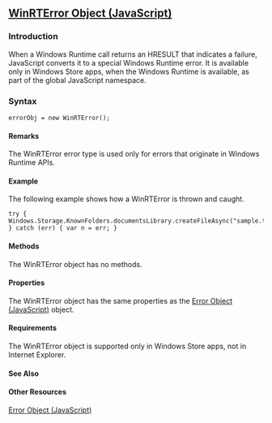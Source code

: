 ## [WinRTError Object (JavaScript)](WinRTError-Object.html)

### Introduction 

 When a Windows Runtime call returns an HRESULT that indicates a failure, JavaScript converts it to a special Windows Runtime error. It is available only in Windows Store apps, when the Windows
Runtime is available, as part of the global JavaScript namespace.

### Syntax 

```
errorObj = new WinRTError();
```

#### Remarks 

<div id="languageReferenceRemarksSection" class="section" name="collapseableSection" style="">
  <p xmlns:util="util">
    The WinRTError error type is used only for errors that originate in Windows Runtime APIs.
  </p>
</div>

#### Example 

<p xmlns:util="util">
  The following example shows how a WinRTError is thrown and caught.
</p>

```
try { Windows.Storage.KnownFolders.documentsLibrary.createFileAsync("sample.txt"); } catch (err) { var n = err; }
```

#### Methods 

<div id="sectionSection0" class="section" name="collapseableSection" style="" expanded="true">
  <p xmlns:util="util">
    The WinRTError object has no methods.
  </p>
</div>

#### Properties 

<div id="sectionSection1" class="section" name="collapseableSection" style="" expanded="true">
  <p xmlns:util="util">
    The WinRTError object has the same properties as the <span sdata="link"><a href="0b27d6ec-3997-4e91-a6c0-5afbaf494db7.htm">Error Object (JavaScript)</a></span> object.
  </p>
</div>

#### Requirements 

<div id="requirementsTitleSection" class="section" name="collapseableSection" style="">
  <p xmlns:util="util">
    The WinRTError object is supported only in Windows Store apps, not in Internet Explorer.
  </p>
</div>

#### See Also 

<div id="seeAlsoSection" class="section" name="collapseableSection" style="">
  <h4 class="subHeading">
    Other Resources
  </h4>
  <div class="seeAlsoStyle">
    <span sdata="link" xmlns:util="util"><a href="0b27d6ec-3997-4e91-a6c0-5afbaf494db7.htm">Error Object (JavaScript)</a></span>
  </div>
</div>

